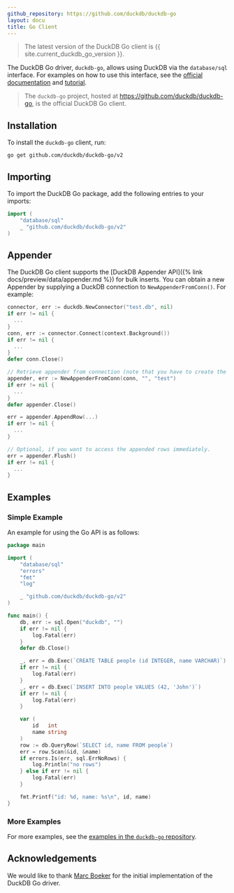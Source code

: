 ```yaml
---
github_repository: https://github.com/duckdb/duckdb-go
layout: docu
title: Go Client
---
```


> The latest version of the DuckDB Go client is {{ site.current_duckdb_go_version }}.

The DuckDB Go driver, `duckdb-go`, allows using DuckDB via the `database/sql` interface.
For examples on how to use this interface, see the [official documentation](https://pkg.go.dev/database/sql) and [tutorial](https://go.dev/doc/tutorial/database-access).

> The `duckdb-go` project, hosted at <https://github.com/duckdb/duckdb-go>, is the official DuckDB Go client.

## Installation

To install the `duckdb-go` client, run:

```batch
go get github.com/duckdb/duckdb-go/v2
```

## Importing

To import the DuckDB Go package, add the following entries to your imports:

```go
import (
	"database/sql"
	_ "github.com/duckdb/duckdb-go/v2"
)
```

## Appender

The DuckDB Go client supports the [DuckDB Appender API]({% link docs/preview/data/appender.md %}) for bulk inserts. You can obtain a new Appender by supplying a DuckDB connection to `NewAppenderFromConn()`. For example:

```go
connector, err := duckdb.NewConnector("test.db", nil)
if err != nil {
  ...
}
conn, err := connector.Connect(context.Background())
if err != nil {
  ...
}
defer conn.Close()

// Retrieve appender from connection (note that you have to create the table 'test' beforehand).
appender, err := NewAppenderFromConn(conn, "", "test")
if err != nil {
  ...
}
defer appender.Close()

err = appender.AppendRow(...)
if err != nil {
  ...
}

// Optional, if you want to access the appended rows immediately.
err = appender.Flush()
if err != nil {
  ...
}
```

## Examples

### Simple Example

An example for using the Go API is as follows:

```go
package main

import (
	"database/sql"
	"errors"
	"fmt"
	"log"

	_ "github.com/duckdb/duckdb-go/v2"
)

func main() {
	db, err := sql.Open("duckdb", "")
	if err != nil {
		log.Fatal(err)
	}
	defer db.Close()

	_, err = db.Exec(`CREATE TABLE people (id INTEGER, name VARCHAR)`)
	if err != nil {
		log.Fatal(err)
	}
	_, err = db.Exec(`INSERT INTO people VALUES (42, 'John')`)
	if err != nil {
		log.Fatal(err)
	}

	var (
		id   int
		name string
	)
	row := db.QueryRow(`SELECT id, name FROM people`)
	err = row.Scan(&id, &name)
	if errors.Is(err, sql.ErrNoRows) {
		log.Println("no rows")
	} else if err != nil {
		log.Fatal(err)
	}

	fmt.Printf("id: %d, name: %s\n", id, name)
}
```

### More Examples

For more examples, see the [examples in the `duckdb-go` repository](https://github.com/duckdb/duckdb-go/tree/main/examples).

## Acknowledgements

We would like to thank [Marc Boeker](https://github.com/marcboeker) for the initial implementation of the DuckDB Go driver.
